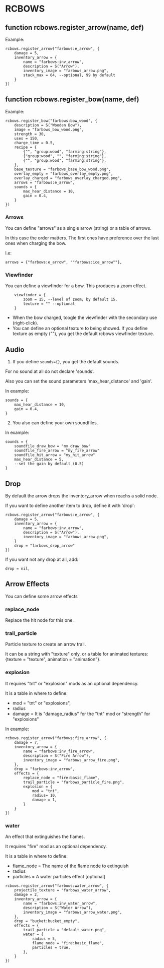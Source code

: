 # RCBOWS

## function rcbows.register_arrow(name, def)
Example:
```
rcbows.register_arrow("farbows:e_arrow", {
	damage = 5,
	inventory_arrow = {
		name = "farbows:inv_arrow",
		description = S("Arrow"),
		inventory_image = "farbows_arrow.png",
		stack_max = 64, --optional, 99 by default
	}
})
```
## function rcbows.register_bow(name, def)
Example:
```
rcbows.register_bow("farbows:bow_wood", {
	description = S("Wooden Bow"),
	image = "farbows_bow_wood.png",
	strength = 30,
	uses = 150,
	charge_time = 0.5,
	recipe = {
		{"", "group:wood", "farming:string"},
		{"group:wood", "", "farming:string"},
		{"", "group:wood", "farming:string"},
	},
	base_texture = "farbows_base_bow_wood.png",
	overlay_empty = "farbows_overlay_empty.png",
	overlay_charged = "farbows_overlay_charged.png",
	arrows = "farbows:e_arrow",
	sounds = {
		max_hear_distance = 10,
		gain = 0.4,
	}
})
```

### Arrows

You can define "arrows" as a single arrow (string) or a table of arrows.

In this case the order matters. The first ones have preference over the last ones when charging the bow.

I.e:
```
arrows = {"farbows:e_arrow", ""farbows:ice_arrow""},
```

### Viewfinder

You can define a viewfinder for a bow. This produces a zoom effect.

```
	viewfinder = {
		zoom = 15, --level of zoom; by default 15.
		texture = "" --optional
	}
```

- When the bow charged, toogle the viewfinder with the secondary use (right-click).
- You can define an optional texture to being showed. If you define texture as empty (""), you get the default rcbows viewfinder texture.

## Audio

1. If you define ``sounds={}``, you get the default sounds.

For no sound at all do not declare 'sounds'.

Also you can set the sound parameters 'max_hear_distance' and 'gain'.

In example:
```
sounds = {
	max_hear_distance = 10,
	gain = 0.4,
}
```

2. You also can define your own soundfiles.

In example:
```
sounds = {
	soundfile_draw_bow = "my_draw_bow"
	soundfile_fire_arrow = "my_fire_arrow"
	soundfile_hit_arrow = "my_hit_arrow"
	max_hear_distance = 5,
	--set the gain by default (0.5)
}
```

## Drop

By default the arrow drops the inventory_arrow when reachs a solid node.

If you want to define another item to drop, define it with 'drop':
```
rcbows.register_arrow("farbows:e_arrow", {
	damage = 5,
	inventory_arrow = {
		name = "farbows:inv_arrow",
		description = S("Arrow"),
		inventory_image = "farbows_arrow.png",
	}
	drop = "farbows_drop_arrow"
})
```

If you want not any drop at all, add:
```
drop = nil,
```

## Arrow Effects
You can define some arrow effects
### replace_node
Replace the hit node for this one.
### trail_particle
Particle texture to create an arrow trail.

It can be a string with "texture" only, or a table  for animated textures: {texture = "texture", animation = "animation"}.
### explosion
It requires "tnt" or "explosion" mods as an optional dependency.

It is a table in where to define:
- mod = "tnt" or "explosions",
- radius
- damage = It is "damage_radius" for the "tnt" mod or "strength" for "explosions"


In example:
```
rcbows.register_arrow("farbows:fire_arrow", {
	damage = 7,
	inventory_arrow = {
		name = "farbows:inv_fire_arrow",
		description = S("Fire Arrow"),
		inventory_image = "farbows_arrow_fire.png",
	},
	drop = "farbows:inv_arrow",
	effects = {
		replace_node = "fire:basic_flame",
		trail_particle = "farbows_particle_fire.png",
		explosion = {
			mod = "tnt",
			radius= 10,
			damage = 1,
		}
	}
})
```
### water
An effect that extinguishes the flames.

It requires "fire" mod as an optional dependency.

It is a table in where to define:
- flame_node = The name of the flame node to extinguish
- radius
- particles = A water particles effect [optional]

```
rcbows.register_arrow("farbows:water_arrow", {
	projectile_texture = "farbows_water_arrow",
	damage = 2,
	inventory_arrow = {
		name = "farbows:inv_water_arrow",
		description = S("Water Arrow"),
		inventory_image = "farbows_arrow_water.png",
	},
	drop = "bucket:bucket_empty",
	effects = {
		trail_particle = "default_water.png",
		water = {
			radius = 5,
			flame_node = "fire:basic_flame",
			particles = true,
		},
	}
})
```
